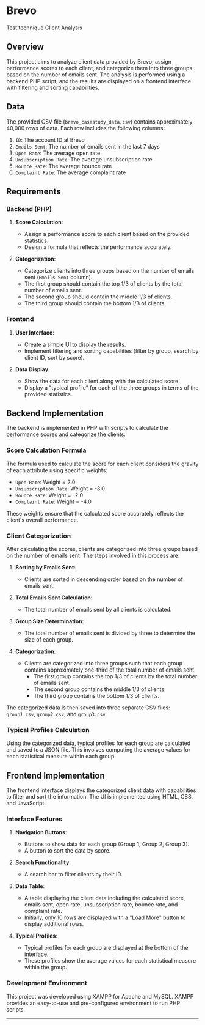 # Brevo
Test technique Client Analysis


## Overview

This project aims to analyze client data provided by Brevo, assign performance scores to each client, and categorize them into three groups based on the number of emails sent. The analysis is performed using a backend PHP script, and the results are displayed on a frontend interface with filtering and sorting capabilities.

## Data

The provided CSV file (`brevo_casestudy_data.csv`) contains approximately 40,000 rows of data. Each row includes the following columns:

1. `ID`: The account ID at Brevo
2. `Emails Sent`: The number of emails sent in the last 7 days
3. `Open Rate`: The average open rate
4. `Unsubscription Rate`: The average unsubscription rate
5. `Bounce Rate`: The average bounce rate
6. `Complaint Rate`: The average complaint rate

## Requirements

### Backend (PHP)

1. **Score Calculation**:
   - Assign a performance score to each client based on the provided statistics.
   - Design a formula that reflects the performance accurately.

2. **Categorization**:
   - Categorize clients into three groups based on the number of emails sent (`Emails Sent` column).
   - The first group should contain the top 1/3 of clients by the total number of emails sent.
   - The second group should contain the middle 1/3 of clients.
   - The third group should contain the bottom 1/3 of clients.

### Frontend

1. **User Interface**:
   - Create a simple UI to display the results.
   - Implement filtering and sorting capabilities (filter by group, search by client ID, sort by score).

2. **Data Display**:
   - Show the data for each client along with the calculated score.
   - Display a "typical profile" for each of the three groups in terms of the provided statistics.

## Backend Implementation

The backend is implemented in PHP with scripts to calculate the performance scores and categorize the clients.

### Score Calculation Formula

The formula used to calculate the score for each client considers the gravity of each attribute using specific weights:

- `Open Rate`: Weight = 2.0
- `Unsubscription Rate`: Weight = -3.0
- `Bounce Rate`: Weight = -2.0
- `Complaint Rate`: Weight = -4.0

These weights ensure that the calculated score accurately reflects the client's overall performance.

### Client Categorization

After calculating the scores, clients are categorized into three groups based on the number of emails sent. The steps involved in this process are:

1. **Sorting by Emails Sent**:
   - Clients are sorted in descending order based on the number of emails sent.

2. **Total Emails Sent Calculation**:
   - The total number of emails sent by all clients is calculated.

3. **Group Size Determination**:
   - The total number of emails sent is divided by three to determine the size of each group.

4. **Categorization**:
   - Clients are categorized into three groups such that each group contains approximately one-third of the total number of emails sent.
     - The first group contains the top 1/3 of clients by the total number of emails sent.
     - The second group contains the middle 1/3 of clients.
     - The third group contains the bottom 1/3 of clients.

The categorized data is then saved into three separate CSV files: `group1.csv`, `group2.csv`, and `group3.csv`.

### Typical Profiles Calculation

Using the categorized data, typical profiles for each group are calculated and saved to a JSON file. This involves computing the average values for each statistical measure within each group.

## Frontend Implementation

The frontend interface displays the categorized client data with capabilities to filter and sort the information. The UI is implemented using HTML, CSS, and JavaScript.

### Interface Features

1. **Navigation Buttons**:
   - Buttons to show data for each group (Group 1, Group 2, Group 3).
   - A button to sort the data by score.

2. **Search Functionality**:
   - A search bar to filter clients by their ID.

3. **Data Table**:
   - A table displaying the client data including the calculated score, emails sent, open rate, unsubscription rate, bounce rate, and complaint rate.
   - Initially, only 10 rows are displayed with a "Load More" button to display additional rows.

4. **Typical Profiles**:
   - Typical profiles for each group are displayed at the bottom of the interface.
   - These profiles show the average values for each statistical measure within the group.

### Development Environment

This project was developed using XAMPP for Apache and MySQL. XAMPP provides an easy-to-use and pre-configured environment to run PHP scripts.

---

